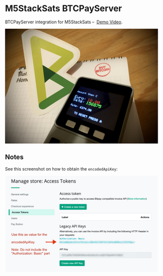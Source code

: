 # M5StackSats BTCPayServer

BTCPayServer integration for M5StackSats – 
[Demo Video](https://www.youtube.com/watch?v=Rw46PeELTCg).

![M5StackSats BTCPayServer](preview.jpg)

## Notes

See this screenshot on how to obtain the `encodedApiKey`:

![Encoded API Key](apikey.png)
